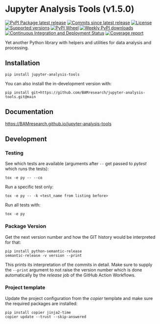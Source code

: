 # Jupyter Analysis Tools (v1.5.0)

[![PyPI Package latest release](https://img.shields.io/pypi/v/jupyter-analysis-tools.svg)](https://pypi.org/project/jupyter-analysis-tools)
[![Commits since latest release](https://img.shields.io/github/commits-since/BAMresearch/jupyter-analysis-tools/v1.5.0.svg)](https://github.com/BAMresearch/jupyter-analysis-tools/compare/v1.5.0...main)
[![License](https://img.shields.io/pypi/l/jupyter-analysis-tools.svg)](https://en.wikipedia.org/wiki/MIT_license)
[![Supported versions](https://img.shields.io/pypi/pyversions/jupyter-analysis-tools.svg)](https://pypi.org/project/jupyter-analysis-tools)
[![PyPI Wheel](https://img.shields.io/pypi/wheel/jupyter-analysis-tools.svg)](https://pypi.org/project/jupyter-analysis-tools#files)
[![Weekly PyPI downloads](https://img.shields.io/pypi/dw/jupyter-analysis-tools.svg)](https://pypi.org/project/jupyter-analysis-tools/)
[![Continuous Integration and Deployment Status](https://github.com/BAMresearch/jupyter-analysis-tools/actions/workflows/ci-cd.yml/badge.svg)](https://github.com/BAMresearch/jupyter-analysis-tools/actions/workflows/ci-cd.yml)
[![Coverage report](https://img.shields.io/endpoint?url=https://BAMresearch.github.io/jupyter-analysis-tools/coverage-report/cov.json)](https://BAMresearch.github.io/jupyter-analysis-tools/coverage-report/)

Yet another Python library with helpers and utilities for data analysis and processing.

## Installation

    pip install jupyter-analysis-tools

You can also install the in-development version with:

    pip install git+https://github.com/BAMresearch/jupyter-analysis-tools.git@main

## Documentation

https://BAMresearch.github.io/jupyter-analysis-tools

## Development

### Testing

See which tests are available (arguments after `--` get passed to *pytest* which runs the tests):

    tox -e py -- --co

Run a specific test only:

    tox -e py -- -k <test_name from listing before>

Run all tests with:

    tox -e py

### Package Version

Get the next version number and how the GIT history would be interpreted for that:

    pip install python-semantic-release
    semantic-release -v version --print

This prints its interpretation of the commits in detail. Make sure to supply the `--print`
argument to not raise the version number which is done automatically by the *release* job
of the GitHub Action Workflows.

### Project template

Update the project configuration from the *copier* template and make sure the required packages
are installed:

    pip install copier jinja2-time
    copier update --trust --skip-answered
